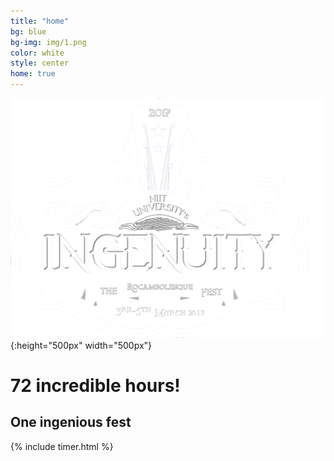 ```yaml
---
title: "home"
bg: blue
bg-img: img/1.png
color: white
style: center
home: true
---
```



![Logo](img/logow.png){:height="500px" width="500px"}

<h1 class="aclonica"> 72 incredible hours! </h1>
<h2 class="aclonica"> One ingenious fest </h2>

{% include timer.html %}